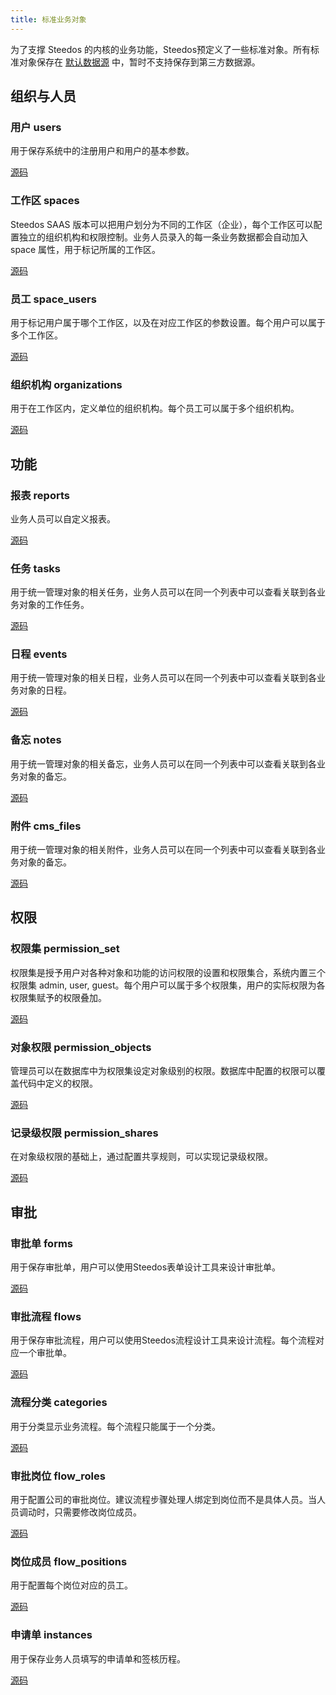 ```yaml
---
title: 标准业务对象
---
```


为了支撑 Steedos 的内核的业务功能，Steedos预定义了一些标准对象。所有标准对象保存在 [默认数据源](datasource.md#默认数据源) 中，暂时不支持保存到第三方数据源。

## 组织与人员

### 用户 users

用于保存系统中的注册用户和用户的基本参数。

[源码](https://github.com/steedos/steedos-platform/blob/master/packages/standard-objects/users.object.yml)

### 工作区 spaces

Steedos SAAS 版本可以把用户划分为不同的工作区（企业），每个工作区可以配置独立的组织机构和权限控制。业务人员录入的每一条业务数据都会自动加入 space 属性，用于标记所属的工作区。

[源码](https://github.com/steedos/steedos-platform/blob/master/packages/standard-objects/spaces.object.yml)

### 员工 space_users

用于标记用户属于哪个工作区，以及在对应工作区的参数设置。每个用户可以属于多个工作区。

[源码](https://github.com/steedos/steedos-platform/blob/master/packages/standard-objects/space_users.object.yml)

### 组织机构 organizations

用于在工作区内，定义单位的组织机构。每个员工可以属于多个组织机构。

[源码](https://github.com/steedos/steedos-platform/blob/master/packages/standard-objects/organizations.object.yml)

## 功能

### 报表 reports

业务人员可以自定义报表。

[源码](https://github.com/steedos/steedos-platform/blob/master/packages/standard-objects/reports.object.yml)

### 任务 tasks

用于统一管理对象的相关任务，业务人员可以在同一个列表中可以查看关联到各业务对象的工作任务。

[源码](https://github.com/steedos/steedos-platform/blob/master/packages/standard-objects/tasks.object.yml)

### 日程 events

用于统一管理对象的相关日程，业务人员可以在同一个列表中可以查看关联到各业务对象的日程。

[源码](https://github.com/steedos/steedos-platform/blob/master/packages/standard-objects/events.object.yml)

### 备忘 notes

用于统一管理对象的相关备忘，业务人员可以在同一个列表中可以查看关联到各业务对象的备忘。

[源码](https://github.com/steedos/steedos-platform/blob/master/packages/standard-objects/notes.object.yml)

### 附件 cms_files

用于统一管理对象的相关附件，业务人员可以在同一个列表中可以查看关联到各业务对象的备忘。

[源码](https://github.com/steedos/steedos-platform/blob/master/packages/standard-objects/cms_files.object.js)

## 权限

### 权限集 permission_set

权限集是授予用户对各种对象和功能的访问权限的设置和权限集合，系统内置三个权限集 admin, user, guest。每个用户可以属于多个权限集，用户的实际权限为各权限集赋予的权限叠加。

[源码](https://github.com/steedos/steedos-platform/blob/master/packages/standard-objects/permission_set.object.yml)

### 对象权限 permission_objects

管理员可以在数据库中为权限集设定对象级别的权限。数据库中配置的权限可以覆盖代码中定义的权限。

[源码](https://github.com/steedos/steedos-platform/blob/master/packages/standard-objects/permission_objects.object.yml)

### 记录级权限 permission_shares

在对象级权限的基础上，通过配置共享规则，可以实现记录级权限。

[源码](https://github.com/steedos/steedos-platform/blob/master/packages/standard-objects/permission_shares.object.js)

## 审批

### 审批单 forms

用于保存审批单，用户可以使用Steedos表单设计工具来设计审批单。

[源码](https://github.com/steedos/steedos-platform/blob/master/packages/standard-objects/workflow/forms.object.yml)

### 审批流程 flows

用于保存审批流程，用户可以使用Steedos流程设计工具来设计流程。每个流程对应一个审批单。

[源码](https://github.com/steedos/steedos-platform/blob/master/packages/standard-objects/workflow/flows.object.yml)

### 流程分类 categories

用于分类显示业务流程。每个流程只能属于一个分类。

[源码](https://github.com/steedos/steedos-platform/blob/master/packages/standard-objects/workflow/flow_categories.object.yml)

### 审批岗位 flow_roles

用于配置公司的审批岗位。建议流程步骤处理人绑定到岗位而不是具体人员。当人员调动时，只需要修改岗位成员。

[源码](https://github.com/steedos/steedos-platform/blob/master/packages/standard-objects/workflow/flow_roles.object.yml)

### 岗位成员 flow_positions

用于配置每个岗位对应的员工。

[源码](https://github.com/steedos/steedos-platform/blob/master/packages/standard-objects/workflow/flow_positions.object.yml)

### 申请单 instances

用于保存业务人员填写的申请单和签核历程。

[源码](https://github.com/steedos/steedos-platform/blob/master/packages/standard-objects/workflow/instances.object.yml)

